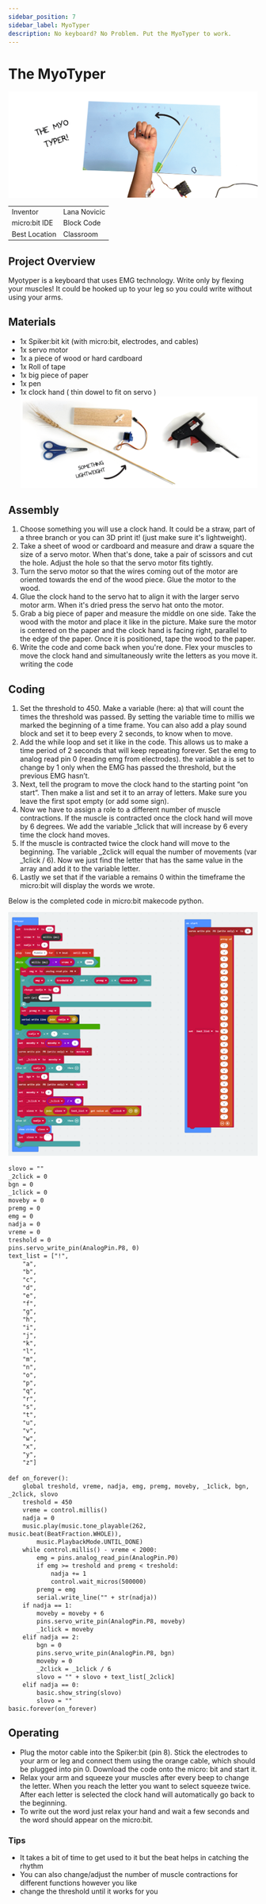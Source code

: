 ```yaml
---
sidebar_position: 7
sidebar_label: MyoTyper
description: No keyboard? No Problem. Put the MyoTyper to work.
---
```


# The MyoTyper #
![MyoTyper](./nb_mt_00.png)

|     |       |
|--------------|--------------
| Inventor     | Lana Novicic
| micro:bit IDE     | Block Code
| Best Location     | Classroom   
## Project Overview ##
Myotyper is a keyboard that uses EMG technology. Write only by flexing your muscles! It
could be hooked up to your leg so you could write without using your arms.

## Materials
- 1x Spiker:bit kit (with micro:bit, electrodes, and cables)
- 1x servo motor
- 1x a piece of wood or hard cardboard
- 1x Roll of tape
- 1x big piece of paper
- 1x pen
- 1x clock hand ( thin dowel to fit on servo )
  ![Materials](./nb_mt_01.png)
## Assembly
1. Choose something you will use a clock hand. It could be a straw, part of a three
branch or you can 3D print it! (just make sure it&#39;s lightweight).
2. Take a sheet of wood or cardboard and measure and draw a square the size of a
servo motor. When that's done, take a pair of scissors and cut the hole. Adjust
the hole so that the servo motor fits tightly.
3. Turn the servo motor so that the wires coming out of the motor are oriented towards
the end of the wood piece. Glue the motor to the wood.
4. Glue the clock hand to the servo hat to align it with the larger servo motor
arm. When it's dried press the servo hat onto the motor.
5. Grab a big piece of paper and measure the middle on one side. Take the wood with
the motor and place it like in the picture. Make sure the motor is centered on the paper
and the clock hand is facing right, parallel to the edge of the paper. Once it is
positioned, tape the wood to the paper.
6. Write the code and come back when you're done. Flex your muscles to move the
clock hand and simultaneously write the letters as you move it.
writing the code

## Coding 
1. Set the threshold to 450. Make a variable (here: a) that will count the times the
threshold was passed. By setting the variable time to millis we marked the beginning
of a time frame. You can also add a play sound block and set it to beep every 2
seconds, to know when to move.
2. Add the while loop and set it like in the code. This allows us to make a time period of
2 seconds that will keep repeating forever. Set the emg to analog read pin 0 (reading
emg from electrodes). the variable a is set to change by 1 only when the EMG has
passed the threshold, but the previous EMG hasn’t.
3. Next, tell the program to move the clock hand to the starting point “on start”. Then make a list and set it to an array of letters. Make
sure you leave the first spot empty (or add some sign).
4. Now we have to assign a role to a different number of muscle contractions. If the
muscle is contracted once the clock hand will move by 6 degrees. We add the
variable _1click that will increase by 6 every time the clock hand moves.
5. If the muscle is contracted twice the clock hand will move to the beginning. The
variable _2click will equal the number of movements (var _1click / 6). Now we just
find the letter that has the same value in the array and add it to the variable letter.
6. Lastly we set that if the variable a remains 0 within the timeframe the micro:bit will
display the words we wrote.

Below is the completed code in micro:bit makecode python.

![MyoCode](./MyoCode.png)
```
slovo = ""
_2click = 0
bgn = 0
_1click = 0
moveby = 0
premg = 0
emg = 0
nadja = 0
vreme = 0
treshold = 0
pins.servo_write_pin(AnalogPin.P8, 0)
text_list = ["!",
    "a",
    "b",
    "c",
    "d",
    "e",
    "f",
    "g",
    "h",
    "i",
    "j",
    "k",
    "l",
    "m",
    "n",
    "o",
    "p",
    "q",
    "r",
    "s",
    "t",
    "u",
    "v",
    "w",
    "x",
    "y",
    "z"]

def on_forever():
    global treshold, vreme, nadja, emg, premg, moveby, _1click, bgn, _2click, slovo
    treshold = 450
    vreme = control.millis()
    nadja = 0
    music.play(music.tone_playable(262, music.beat(BeatFraction.WHOLE)),
        music.PlaybackMode.UNTIL_DONE)
    while control.millis() - vreme < 2000:
        emg = pins.analog_read_pin(AnalogPin.P0)
        if emg >= treshold and premg < treshold:
            nadja += 1
            control.wait_micros(500000)
        premg = emg
        serial.write_line("" + str(nadja))
    if nadja == 1:
        moveby = moveby + 6
        pins.servo_write_pin(AnalogPin.P8, moveby)
        _1click = moveby
    elif nadja == 2:
        bgn = 0
        pins.servo_write_pin(AnalogPin.P8, bgn)
        moveby = 0
        _2click = _1click / 6
        slovo = "" + slovo + text_list[_2click]
    elif nadja == 0:
        basic.show_string(slovo)
        slovo = ""
basic.forever(on_forever)
```

## Operating
- Plug the motor cable into the Spiker:bit (pin 8). Stick the electrodes to your arm or leg
and connect them using the orange cable, which should be plugged into pin 0.
Download the code onto the micro: bit and start it.
- Relax your arm and squeeze your muscles after every beep to change the letter.
When you reach the letter you want to select squeeze twice. After each letter is
selected the clock hand will automatically go back to the beginning.
- To write out the word just relax your hand and wait a few seconds and the word
should appear on the micro:bit.

### Tips
- It takes a bit of time to get used to it but the beat helps in catching the rhythm
- You can also change/adjust the number of muscle contractions for different functions
however you like
- change the threshold until it works for you
